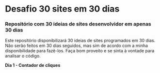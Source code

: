 # Desafio 30 sites em 30 dias
### Repositório com 30 ideias de sites desenvolvidor em apenas 30 dias

Este repositório disponibilizará 30 ideias de sites programados em 30 dias. Não serão feitos em 30 dias seguidos, mas sim de acordo com a minha disponibilidade para fazê-los. Faça bom proveito e se sinta à vontade para analisar o código.

**Dia 1 - Contador de cliques**
